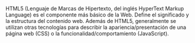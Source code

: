 HTML5 (Lenguaje de Marcas de Hipertexto, del inglés HyperText Markup Language) es el componente más básico de la Web. 
Define el significado y la estructura del contenido web. Además de HTML5, generalmente se utilizan otras tecnologías para describir la apariencia/presentación de una página web (CSS) o la funcionalidad/comportamiento (JavaScript).
